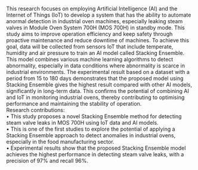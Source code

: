 This research focuses on employing Artificial Intelligence (AI) and the Internet of Things (IoT) to develop a system that has the ability to automate anormal detection in industrial oven machines, especially leaking steam valves in Module Oven System 700H (MOS 700H) in standby mode. This study aims to improve operation efficiency and keep safety through proactive maintenance and reduce downtime of machines. To achieve this goal, data will be collected from sensors IoT that include temperate, humidity and air pressure to train an AI model called Stacking Ensemble. This model combines various machine learning algorithms to detect abnormality, especially in data conditions where abnormality is scarce in industrial environments. The experimental result based on a dataset with a period from 15 to 180 days demonstrates that the proposed model using Stacking Ensemble gives the highest result compared with other AI models, significantly in long-term data. This confirms the potential of combining AI and IoT in monitoring industrial ovens, thereby contributing to optimising performance and maintaining the stability of operation.
</br>
Research contributions:</br>
•	This study proposes a novel Stacking Ensemble method for detecting steam valve leaks in MOS 700H using IoT data and AI models.</br>
•	This is one of the first studies to explore the potential of applying a Stacking Ensemble approach to detect anomalies in industrial ovens, especially in the food manufacturing sector.</br>
•	Experimental results show that the proposed Stacking Ensemble model achieves the highest performance in detecting steam valve leaks, with a precision of 97% and recall 96%.
